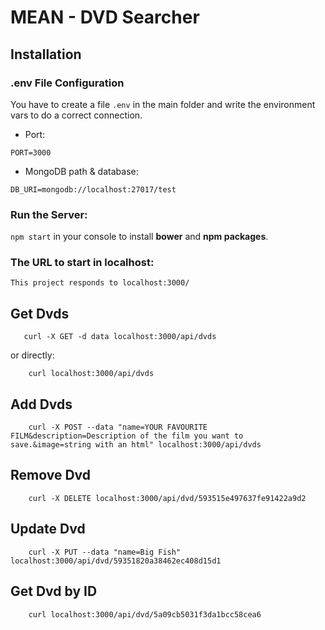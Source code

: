 # MEAN - DVD Searcher

## Installation

### .env File Configuration

You have to create a file `.env` in the main folder and write the environment vars to do a correct connection.

- Port:

```
PORT=3000
```

- MongoDB path & database:

```
DB_URI=mongodb://localhost:27017/test
```

### Run the Server:

`npm start` in your console to install **bower** and **npm packages**.

### The URL to start in localhost:

```
This project responds to localhost:3000/
```

## Get Dvds

```
   curl -X GET -d data localhost:3000/api/dvds
```

or directly:

```
    curl localhost:3000/api/dvds
```

## Add Dvds

```
    curl -X POST --data "name=YOUR FAVOURITE FILM&description=Description of the film you want to save.&image=string with an html" localhost:3000/api/dvds
```

## Remove Dvd

```
    curl -X DELETE localhost:3000/api/dvd/593515e497637fe91422a9d2
```

## Update Dvd

```
    curl -X PUT --data "name=Big Fish" localhost:3000/api/dvd/59351820a38462ec408d15d1
```

## Get Dvd by ID

```
    curl localhost:3000/api/dvd/5a09cb5031f3da1bcc58cea6
```

